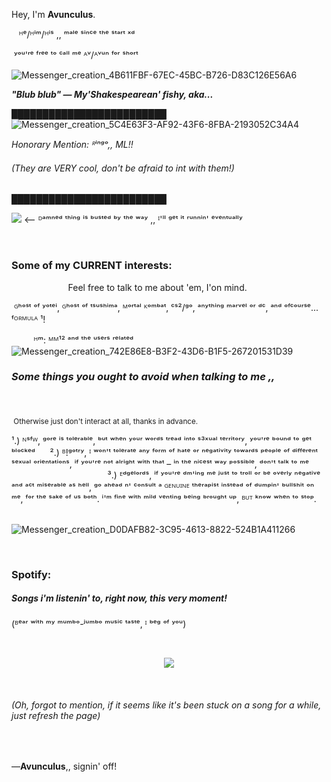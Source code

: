 
 Hey, I'm 
       **Avunculus**.


‎ ‎ ‎ ᴴᵉ/ᴴⁱᵐ/ᴴⁱˢ ,, ᵐᵃˡᵉ ˢⁱⁿᶜᵉ ᵗʰᵉ ˢᵗᵃʳᵗ ˣᵈ

‎ ʸᵒᵘ'ʳᵉ ᶠʳᵉᵉ ᵗᵒ ᶜᵃˡˡ ᵐᵉ ᴬᵛ/ᴬᵛᵘⁿ ᶠᵒʳ ˢʰᵒʳᵗ

![Messenger_creation_4B611FBF-67EC-45BC-B726-D83C126E56A6](https://github.com/user-attachments/assets/2cc9373e-f6e9-49b6-b896-a55e8cff3a8f)
‎‎
‎

***"Blub blub" — My'Shakespearean' fishy, aka...*** ‎ ‎ ‎ ‎

█████████████████████████‎ ‎ ‎ ‎ ‎ ‎ ‎ ‎ ‎‎ ‎ ‎ ‎ ‎ ‎ ‎ ‎ ‎ ‎ ‎ ‎‎ ‎‎ ‎ ‎ ‎ ‎ ‎ ‎ ‎ ‎ ‎ ‎ ‎ ‎ ‎ ‎ ‎ ‎‎ ‎ ‎ ‎ ‎ ‎ ‎ ‎ ‎ ‎ ‎ ‎‎ ‎‎ ‎ ‎ ‎ ‎ ‎ ‎ ‎ ‎ ‎ ‎ ‎ ‎ ‎ ‎ ‎ ‎‎ ‎ ‎ ‎ ‎ ‎ ‎ ‎ ‎ ‎ ‎ ‎‎ ‎‎ ‎ ‎ ‎ ‎ ‎ ‎ ‎ ‎ ‎
‎ ‎ ‎ ‎ ‎
![Messenger_creation_5C4E63F3-AF92-43F6-8FBA-2193052C34A4](https://github.com/user-attachments/assets/21180128-918b-4e0a-961a-eec27a7c5cb6) 

*Honorary Mention: ᴿⁱⁿᵍᵒ,, ML!!* <H6>(They are VERY cool, don't be afraid to int with them!)</H6>
‎████████████████████████‎█
‎‎


![](https://komarev.com/ghpvc/?username=your-github-username&color=green&label=I'VE+GOTCHA+NOW!)   <– ᴰᵃᵐⁿᵉᵈ ᵗʰⁱⁿᵍ ⁱˢ ᵇᵘˢᵗᵉᵈ ᵇʸ ᵗʰᵉ ʷᵃʸ ,, ᴵ'ˡˡ ᵍᵉᵗ ⁱᵗ ʳᵘⁿⁿⁱⁿ' ᵉᵛᵉⁿᵗᵘᵃˡˡʸ

‎ ‎ ‎ ‎ ‎ ‎‎ ‎ 
‎<H3> Some of my CURRENT interests:</H3> ‎ ‎ ‎ ‎ ‎ ‎ ‎ ‎ ‎ ‎ ‎ ‎ ‎ ‎ ‎‎ ‎ ‎ ‎ ‎ ‎ ‎ ‎ ‎ ‎ ‎ ‎ ‎ ‎ ‎ ‎ ‎ ‎ ‎ ‎
‎Feel free to talk to me about 'em, I'on mind.

‎
‎ᴳʰᵒˢᵗ ᵒᶠ ʸᵒᵗᵉⁱ, ᴳʰᵒˢᵗ ᵒᶠ ᵗˢᵘˢʰⁱᵐᵃ, ᴹᵒʳᵗᵃˡ ᴷᵒᵐᵇᵃᵗ, ᶜˢ²/ᵍᵒ, ᵃⁿʸᵗʰⁱⁿᵍ ᵐᵃʳᵛᵉˡ ᵒʳ ᵈᶜ, ᵃⁿᵈ ᵒᶠᶜᵒᵘʳˢᵉ... ᶠᴼᴿᴹᵁᴸᴬ ¹!

‎ ‎ ‎ ‎ ‎ ‎ ‎ ‎ ‎ ‎‎ᴴᵐ: ᴹᴹ¹² ᵃⁿᵈ ᵗʰᵉ ᵘˢᵉʳˢ ʳᵉˡᵃᵗᵉᵈ
‎
‎
![Messenger_creation_742E86E8-B3F2-43D6-B1F5-267201531D39](https://github.com/user-attachments/assets/e12bd504-a8f8-470f-a6ef-d13e9da99c13)‎ ‎ ‎ ‎ ‎ ‎ ‎ ‎ ‎ ‎ ‎ ‎ ‎ 
‎ ‎ ‎ ‎ ‎ ‎ ‎ ‎ ‎ ‎ ‎‎ ‎ ‎ ‎ ‎ ‎ ‎ ‎ ‎ ‎ ‎ ‎‎ ‎ ‎ ‎ ‎ ‎ ‎ ‎ ‎ ‎ ‎ <H3>‎*Some things you ought to **avoid** when talking to me ,,‎*</H3> ‎ ‎ ‎ ‎ ‎ ‎ ‎ ‎ ‎ ‎ ‎‎ ‎ ‎ ‎ ‎ ‎ ‎ ‎ ‎ ‎ ‎ ‎ ‎ ‎ ‎ ‎ ‎ ‎ ‎‎ ‎ ‎

<sub>‎ Otherwise just don't interact at all, thanks in advance. </sub>‎ ‎ ‎ ‎
‎
‎


¹.) ᴺˢᶠᵂ, ᵍᵒʳᵉ ⁱˢ ᵗᵒˡᵉʳᵃᵇˡᵉ, ᵇᵘᵗ ʷʰᵉⁿ ʸᵒᵘʳ ʷᵒʳᵈˢ ᵗʳᵉᵃᵈ ⁱⁿᵗᵒ ˢ³ˣᵘᵃˡ ᵗᵉʳʳⁱᵗᵒʳʸ, ʸᵒᵘ'ʳᵉ ᵇᵒᵘⁿᵈ  ᵗᵒ ᵍᵉᵗ ᵇˡᵒᶜᵏᵉᵈ
‎
‎
‎
‎‎ ‎
².) ᴮ!ᵍᵒᵗʳʸ, ᴵ ʷᵒⁿ'ᵗ ᵗᵒˡᵉʳᵃᵗᵉ ᵃⁿʸ ᶠᵒʳᵐ ᵒᶠ ʰᵃᵗᵉ ᵒʳ ⁿᵉᵍᵃᵗⁱᵛⁱᵗʸ ᵗᵒʷᵃʳᵈˢ ᵖᵉᵒᵖˡᵉ ᵒᶠ ᵈⁱᶠᶠᵉʳᵉⁿᵗ ˢᵉˣᵘᵃˡ ᵒʳⁱᵉⁿᵗᵃᵗⁱᵒⁿˢ, ⁱᶠ ʸᵒᵘ'ʳᵉ ⁿᵒᵗ ᵃˡʳⁱᵍʰᵗ ʷⁱᵗʰ ᵗʰᵃᵗ – ⁱⁿ ᵗʰᵉ ⁿⁱᶜᵉˢᵗ ʷᵃʸ ᵖᵒˢˢⁱᵇˡᵉ, ᵈᵒⁿ'ᵗ ᵗᵃˡᵏ ᵗᵒ ᵐᵉ
‎ ‎ ‎ ‎ ‎ ‎ ‎ ‎‎ ‎ ‎ ‎ ‎ ‎ ‎ ‎ ‎ ‎ ‎ ‎‎ ‎‎ ‎ ‎ ‎ ‎ ‎ ‎ ‎ ‎ ‎ ‎ ‎ ‎ ‎ ‎ ‎ ‎ ‎ ‎ ‎ ‎ ‎ ‎‎ ‎ ‎ ‎ ‎ ‎ ‎ ‎ ‎ ‎ ‎ ‎‎ ‎‎ ‎ ‎ ‎ ‎ ‎ ‎ ‎ ‎ ‎ ‎ ‎ ‎ ‎ ‎ ‎ ‎‎ 
‎ ‎³.) ᴱᵈᵍᵉˡᵒʳᵈˢ, ⁱᶠ ʸᵒᵘ'ʳᵉ ᵈᵐ'ⁱⁿᵍ ᵐᵉ ʲᵘˢᵗ ᵗᵒ ᵗʳᵒˡˡ ᵒʳ ᵇᵉ ᵒᵛᵉʳˡʸ ⁿᵉᵍᵃᵗⁱᵛᵉ ᵃⁿᵈ ᵃᶜᵗ ᵐⁱˢᵉʳᵃᵇˡᵉ ᵃˢ ʰᵉˡˡ, ᵍᵒ ᵃʰᵉᵃᵈ ⁿ' ᶜᵒⁿˢᵘˡᵗ ᵃ ᴳᴱᴺᵁᴵᴺᴱ ᵗʰᵉʳᵃᵖⁱˢᵗ ⁱⁿˢᵗᵉᵃᵈ ᵒᶠ ᵈᵘᵐᵖⁱⁿ' ᵇᵘˡˡˢʰⁱᵗ ᵒⁿ ᵐᵉ, ᶠᵒʳ ᵗʰᵉ ˢᵃᵏᵉ ᵒᶠ ᵘˢ ᵇᵒᵗʰ. ⁱ'ᵐ ᶠⁱⁿᵉ ʷⁱᵗʰ ᵐⁱˡᵈ ᵛᵉⁿᵗⁱⁿᵍ ᵇᵉⁱⁿᵍ ᵇʳᵒᵘᵍʰᵗ ᵘᵖ, ᴮᵁᵀ ᵏⁿᵒʷ ʷʰᵉⁿ ᵗᵒ ˢᵗᵒᵖ.‎ ‎ ‎ ‎ ‎‎ ‎ ‎ ‎ ‎ ‎ ‎ ‎ ‎ ‎ ‎ ‎‎ ‎‎ ‎ ‎ ‎ ‎ ‎ ‎ ‎ ‎ ‎ ‎ ‎ ‎ ‎ ‎ ‎ ‎‎ 

![Messenger_creation_D0DAFB82-3C95-4613-8822-524B1A411266](https://github.com/user-attachments/assets/7f68c7fa-c0fa-4dda-933d-e42f10dffafe)

 ‎ ‎ ‎ ‎ ‎ ‎ ‎  
<H3>Spotify:</H3>

<H5>Songs i'm listenin' to, right now, this very moment!</H5>
 (ᴮᵉᵃʳ ʷⁱᵗʰ ᵐʸ ᵐᵘᵐᵇᵒ-ʲᵘᵐᵇᵒ ᵐᵘˢⁱᶜ ᵗᵃˢᵗᵉ, ᴵ ᵇᵉᵍ ᵒᶠ ʸᵒᵘ)

‎
<p align="center">
  <a href="https://spotify-github-profile.kittinanx.com/api/view?uid=312bxrteddcsrv3ndfvgvgrehfei&redirect=true">
    <img src="https://spotify-github-profile.kittinanx.com/api/view?uid=312bxrteddcsrv3ndfvgvgrehfei&cover_image=true&theme=default&show_offline=true&background_color=290d02&interchange=true&profanity=false&bar_color=c23f25">
  </a>
</p>
‎<H6>(Oh, forgot to mention, if it seems like it's been stuck on a song for a while, just refresh the page)</H6>
‎

   —<B>Avunculus</B>,, signin' off!
